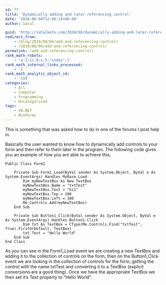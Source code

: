 ```yaml
---
id: 77
title: 'Dynamically adding and later referencing control'
date: '2010-08-04T12:46:14+00:00'
author: Satal

guid: 'http://satalketo.com/2010/08/dynamically-adding-and-later-referencing-control/'
redirect_from:
    - /blog/2010/08/04/add-and-referencing-control/
    - /2010/08/04/add-and-referencing-control/
permalink: /add-and-referencing-control/
rank_math_robots:
    - 'a:1:{i:0;s:5:"index";}'
rank_math_internal_links_processed:
    - '1'
rank_math_analytic_object_id:
    - '159'
categories:
    - All
    - Computer
    - Programming
    - Uncategorized
tags:
    - VB.NET
    - WinForms
---
```


This is something that was asked how to do in one of the forums I post help in.

Basically the user wanted to know how to dynamically add controls to your form and then refer to them later in the program. The following code gives you an example of how you are able to achieve this;

```vbnet
Public Class Form1

    Private Sub Form1_Load(ByVal sender As System.Object, ByVal e As
System.EventArgs) Handles MyBase.Load
        Dim myNewTextBox As New TextBox
        myNewTextBox.Name = "txtTest"
        myNewTextBox.Text = "hi1"
        myNewTextBox.Top = 100
        myNewTextBox.Left = 100
        Me.Controls.Add(myNewTextBox)
    End Sub

    Private Sub Button1_Click(ByVal sender As System.Object, ByVal e As System.EventArgs) Handles Button1.Click
        Dim txt As TextBox = CType(Me.Controls.Find("txtTest", True).FirstOrDefault, TextBox)
        txt.Text = "Hello World"
    End Sub
End Class
```

As you can see in the Form1\_Load event we are creating a new TextBox and adding it to the collection of controls on the form, then on the Button1\_Click event we are looking in the collection of controls for the form, getting the control with the name txtTest and converting it to a TextBox (explicit conversions are a good thing). Once we have the appropriate TextBox we then set it’s Text property to “Hello World”.